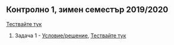 ## Контролно 1, зимен семестър 2019/2020

[Тествайте тук](https://www.hackerrank.com/contests/sda-2019-2020-test1/challenges)

1. Задача 1 - [Условие/решение](Task-1/README.md), [Тествайте тук](https://www.hackerrank.com/contests/sda-2019-2020-test1/challenges/challenge-2212)
